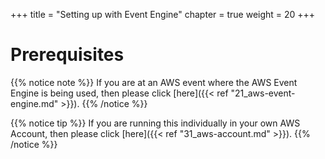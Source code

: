 +++
title = "Setting up with Event Engine"
chapter = true
weight = 20
+++

# Prerequisites

{{% notice note %}} 
If you are at an AWS event where the AWS Event Engine is being used, then please click [here]({{< ref "21_aws-event-engine.md" >}}).
{{% /notice %}}

{{% notice tip %}}
If you are running this individually in your own AWS Account, then please click [here]({{< ref "31_aws-account.md" >}}).
{{% /notice %}}